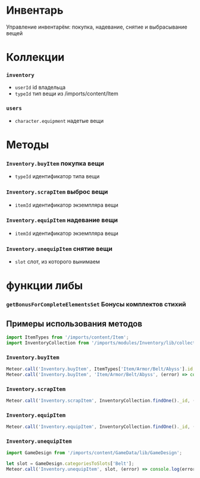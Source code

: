 # Инвентарь
Управление инвентарём: покупка, надевание, снятие и выбрасывание вещей

# Коллекции
### `inventory`
  - `userId` id владельца
  - `typeId` тип вещи из /imports/content/Item

### `users`
  - `character.equipment` надетые вещи

# Методы
### `Inventory.buyItem` покупка вещи
  - `typeId` идентификатор типа вещи

### `Inventory.scrapItem` выброс вещи
  - `itemId` идентификатор экземпляра вещи

### `Inventory.equipItem` надевание вещи
  - `itemId` идентификатор экземпляра вещи

### `Inventory.unequipItem` снятие вещи
  - `slot` слот, из которого вынимаем

# функции либы
### `getBonusForCompleteElementsSet` Бонусы комплектов стихий


## Примеры использования методов
```js
import ItemTypes from '/imports/content/Item';
import InventoryCollection from '/imports/modules/Inventory/lib/collection';
```

### `Inventory.buyItem`
```js
Meteor.call('Inventory.buyItem', ItemTypes['Item/Armor/Belt/Abyss'].id, (error) => console.log(error));
Meteor.call('Inventory.buyItem', 'Item/Armor/Belt/Abyss', (error) => console.log(error));
```

### `Inventory.scrapItem`
```js
Meteor.call('Inventory.scrapItem', InventoryCollection.findOne()._id, (error) => console.log(error))
```

### `Inventory.equipItem`
```js
Meteor.call('Inventory.equipItem', InventoryCollection.findOne()._id, (error) => console.log(error))
```

### `Inventory.unequipItem`
```js
import GameDesign from '/imports/content/GameData/lib/GameDesign';

let slot = GameDesign.categoriesToSlots['Belt'];
Meteor.call('Inventory.unequipItem', slot, (error) => console.log(error))
```
